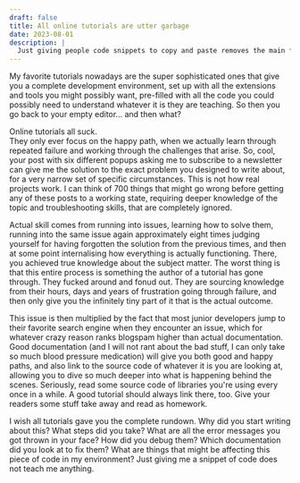 ```yaml
---
draft: false
title: All online tutorials are utter garbage
date: 2023-08-01
description: |
  Just giving people code snippets to copy and paste removes the main factor needed for actual learning.
---
```


My favorite tutorials nowadays are the super sophisticated ones that give you a complete development environment, set up
with all the extensions and tools you might possibly want, pre-filled with all the code you could possibly need to understand
whatever it is they are teaching.
So then you go back to your empty editor... and then what?

Online tutorials all suck.  
They only ever focus on the happy path, when we actually learn through repeated failure and working through the challenges that arise.
So, cool, your post with six different popups asking me to subscribe to a newsletter can give me the solution to the exact problem you
designed to write about, for a very narrow set of specific circumstances. This is not how real projects work. I can think of 700 things
that might go wrong before getting any of these posts to a working state, requiring deeper knowledge of the topic and troubleshooting
skills, that are completely ignored.

Actual skill comes from running into issues, learning how to solve them, running into the same issue again approximately eight
times judging yourself for having forgotten the solution from the previous times, and then at some point internalising how everything
is actually functioning. There, you achieved true knowledge about the subject matter. The worst thing is that this entire process is
something the author of a tutorial has gone through. They fucked around and fonud out. They are sourcing knowledge from their hours,
days and years of frustration going through failure, and then only give you the infinitely tiny part of it that is the actual outcome.

This issue is then multiplied by the fact that most junior developers jump to their favorite search engine when they encounter an issue,
which for whatever crazy reason ranks blogspam higher than actual documentation. Good documentation (and I will not rant about the bad
stuff, I can only take so much blood pressure medication) will give you both good and happy paths, and also link to the source code of
whatever it is you are looking at, allowing you to dive so much deeper into what is happening behind the scenes. Seriously, read some
source code of libraries you're using every once in a while. A good tutorial should always link there, too. Give your readers some stuff
take away and read as homework.

I wish all tutorials gave you the complete rundown. Why did you start writing about this? What steps did you take? What are all the error
messages you got thrown in your face? How did you debug them? Which documentation did you look at to fix them? What are things that might
be affecting this piece of code in my environment? Just giving me a snippet of code does not teach me anything.

